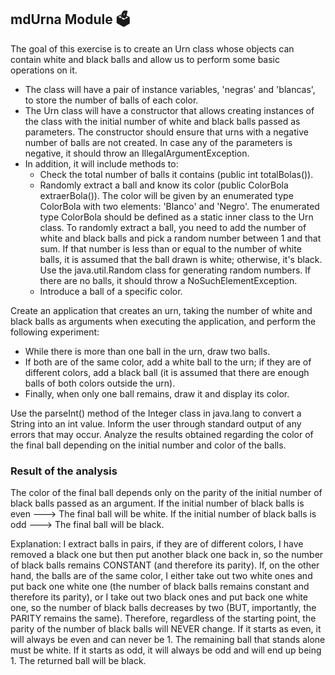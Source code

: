 ## mdUrna Module 🗳️

The goal of this exercise is to create an Urn class whose objects can contain white and black balls and allow us to perform some basic operations on it.
* The class will have a pair of instance variables, 'negras' and 'blancas', to store the number of balls of each color.
* The Urn class will have a constructor that allows creating instances of the class with the initial number of white and black balls passed as parameters. The constructor should ensure that urns with a negative number of balls are not created. In case any of the parameters is negative, it should throw an IllegalArgumentException.
* In addition, it will include methods to:
    * Check the total number of balls it contains (public int totalBolas()).
    * Randomly extract a ball and know its color (public ColorBola extraerBola()). The color will be given by an enumerated type ColorBola with two elements: 'Blanco' and 'Negro'. The enumerated type ColorBola should be defined as a static inner class to the Urn class. To randomly extract a ball, you need to add the number of white and black balls and pick a random number between 1 and that sum. If that number is less than or equal to the number of white balls, it is assumed that the ball drawn is white; otherwise, it's black. Use the java.util.Random class for generating random numbers. If there are no balls, it should throw a NoSuchElementException.
    * Introduce a ball of a specific color.

Create an application that creates an urn, taking the number of white and black balls as arguments when executing the application, and perform the following experiment:
* While there is more than one ball in the urn, draw two balls.
* If both are of the same color, add a white ball to the urn; if they are of different colors, add a black ball (it is assumed that there are enough balls of both colors outside the urn).
* Finally, when only one ball remains, draw it and display its color.

Use the parseInt() method of the Integer class in java.lang to convert a String into an int value.
Inform the user through standard output of any errors that may occur.
Analyze the results obtained regarding the color of the final ball depending on the initial number and color of the balls.

### Result of the analysis

The color of the final ball depends only on the parity of the initial number of black balls passed as an argument.
If the initial number of black balls is even ---> The final ball will be white.
If the initial number of black balls is odd  ---> The final ball will be black.

Explanation:
I extract balls in pairs, if they are of different colors, I have removed a black one but then put another black one back in,
so the number of black balls remains CONSTANT (and therefore its parity).
If, on the other hand, the balls are of the same color, I either take out two white ones and put back one white one
(the number of black balls remains constant and therefore its parity), or I take out two black ones and put back one white one, so the number of black balls decreases by two
(BUT, importantly, the PARITY remains the same).
Therefore, regardless of the starting point, the parity of the number of black balls will NEVER change.
If it starts as even, it will always be even and can never be 1. The remaining ball that stands alone must be white.
If it starts as odd, it will always be odd and will end up being 1. The returned ball will be black.
